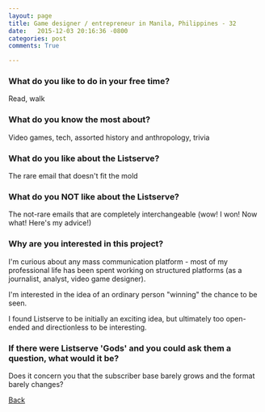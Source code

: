 ```yaml
---
layout: page
title: Game designer / entrepreneur in Manila, Philippines - 32
date:   2015-12-03 20:16:36 -0800
categories: post
comments: True

---
```


### What do you like to do in your free time?
<p>Read, walk</p>

### What do you know the most about?
<p>Video games, tech, assorted history and anthropology, trivia</p>

### What do you like about the Listserve?
<p>The rare email that doesn't fit the mold</p>

### What do you NOT like about the Listserve?
<p>The not-rare emails that are completely interchangeable (wow! I won! Now what! Here's my advice!)</p>

### Why are you interested in this project?
<p>I'm curious about any mass communication platform - most of my professional life has been spent working on structured platforms (as a journalist, analyst, video game designer). 

I'm interested in the idea of an ordinary person "winning" the chance to be seen. 

I found Listserve to be initially an exciting idea, but ultimately too open-ended and directionless to be interesting.</p>

### If there were Listserve 'Gods' and you could ask them a question, what would it be?
<p>Does it concern you that the subscriber base barely grows and the format barely changes?</p>

[Back][1]

[1]: /home/responders/all